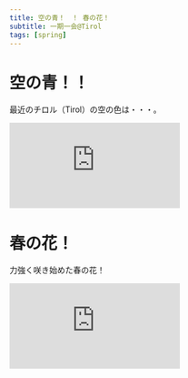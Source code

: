 ```yaml
---
title: 空の青！　！ 春の花！
subtitle: 一期一会@Tirol
tags: [spring]
---
```


# 空の青！！

最近のチロル（Tirol）の空の色は・・・。

![20250318gemse-blauhimmel](https://piwigo.schickl.de/i.php?/upload/2025/03/22/20250322073740-cccde109-me.jpg)


# 春の花！

力強く咲き始めた春の花！

![20250319halltal-blumen](https://piwigo.schickl.de/i.php?/upload/2025/03/22/20250322073857-031ee1cf-me.jpg)
